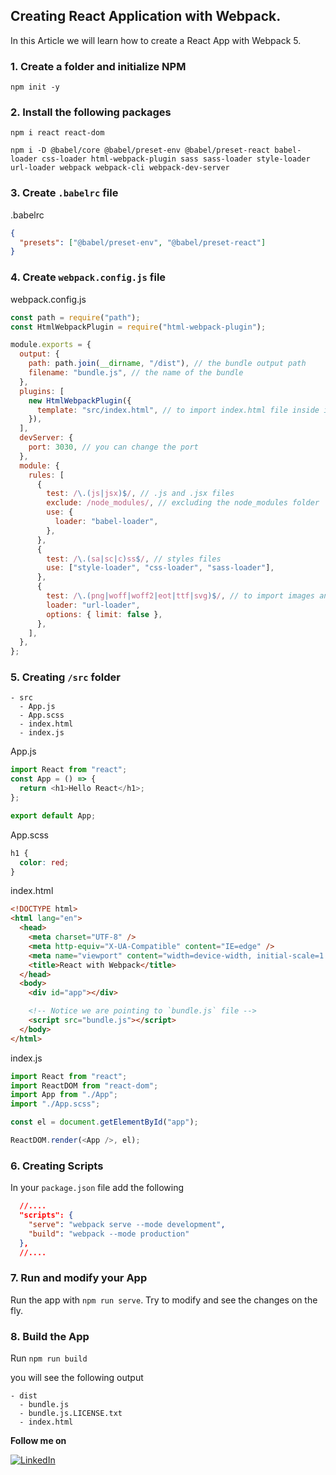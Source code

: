 ## Creating React Application with Webpack.

In this Article we will learn how to create a React App with Webpack 5.

### 1. Create a folder and initialize NPM

```
npm init -y
```

### 2. Install the following packages

```
npm i react react-dom
```

```
npm i -D @babel/core @babel/preset-env @babel/preset-react babel-loader css-loader html-webpack-plugin sass sass-loader style-loader url-loader webpack webpack-cli webpack-dev-server
```

### 3. Create `.babelrc` file

.babelrc

```json
{
  "presets": ["@babel/preset-env", "@babel/preset-react"]
}
```

### 4. Create `webpack.config.js` file

webpack.config.js

```js
const path = require("path");
const HtmlWebpackPlugin = require("html-webpack-plugin");

module.exports = {
  output: {
    path: path.join(__dirname, "/dist"), // the bundle output path
    filename: "bundle.js", // the name of the bundle
  },
  plugins: [
    new HtmlWebpackPlugin({
      template: "src/index.html", // to import index.html file inside index.js
    }),
  ],
  devServer: {
    port: 3030, // you can change the port
  },
  module: {
    rules: [
      {
        test: /\.(js|jsx)$/, // .js and .jsx files
        exclude: /node_modules/, // excluding the node_modules folder
        use: {
          loader: "babel-loader",
        },
      },
      {
        test: /\.(sa|sc|c)ss$/, // styles files
        use: ["style-loader", "css-loader", "sass-loader"],
      },
      {
        test: /\.(png|woff|woff2|eot|ttf|svg)$/, // to import images and fonts
        loader: "url-loader",
        options: { limit: false },
      },
    ],
  },
};
```

### 5. Creating `/src` folder

```
- src
  - App.js
  - App.scss
  - index.html
  - index.js
```

App.js

```js
import React from "react";
const App = () => {
  return <h1>Hello React</h1>;
};

export default App;
```

App.scss

```scss
h1 {
  color: red;
}
```

index.html

```html
<!DOCTYPE html>
<html lang="en">
  <head>
    <meta charset="UTF-8" />
    <meta http-equiv="X-UA-Compatible" content="IE=edge" />
    <meta name="viewport" content="width=device-width, initial-scale=1.0" />
    <title>React with Webpack</title>
  </head>
  <body>
    <div id="app"></div>

    <!-- Notice we are pointing to `bundle.js` file -->
    <script src="bundle.js"></script>
  </body>
</html>
```

index.js

```js
import React from "react";
import ReactDOM from "react-dom";
import App from "./App";
import "./App.scss";

const el = document.getElementById("app");

ReactDOM.render(<App />, el);
```

### 6. Creating Scripts

In your `package.json` file add the following

```json
  //....
  "scripts": {
    "serve": "webpack serve --mode development",
    "build": "webpack --mode production"
  },
  //....

```

### 7. Run and modify your App

Run the app with `npm run serve`.
Try to modify and see the changes on the fly.

### 8. Build the App

Run `npm run build`

you will see the following output

```
- dist
  - bundle.js
  - bundle.js.LICENSE.txt
  - index.html
```

**Follow me on**

 <a href="https://www.linkedin.com/in/youssefzidan/" target="_blank">
    <img src="https://img.shields.io/badge/LinkedIn-%230077B5.svg?&style=flat-square&logo=linkedin&logoColor=white" alt="LinkedIn">
</a>
